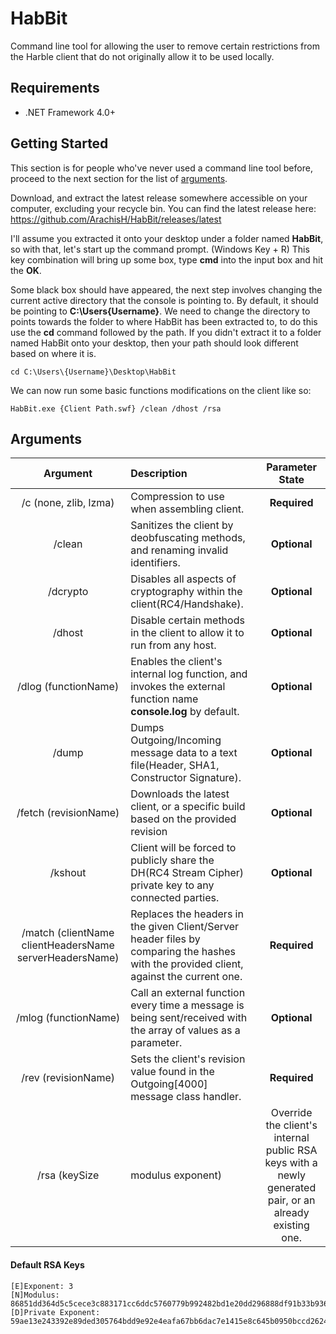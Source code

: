 # HabBit
Command line tool for allowing the user to remove certain restrictions from the Harble client that do not originally allow it to be used locally.

## Requirements
* .NET Framework 4.0+

## Getting Started
This section is for people who've never used a command line tool before, proceed to the next section for the list of [arguments](#arguments).

Download, and extract the latest release somewhere accessible on your computer, excluding your recycle bin.
You can find the latest release here: https://github.com/ArachisH/HabBit/releases/latest

I'll assume you extracted it onto your desktop under a folder named **HabBit**, so with that, let's start up the command prompt.
(Windows Key + R) This key combination will bring up some box, type **cmd** into the input box and hit the **OK**.

Some black box should have appeared, the next step involves changing the current active directory that the console is pointing to. By default, it should be pointing to **C:\Users\{Username}**. We need to change the directory to points towards the folder to where HabBit has been extracted to, to do this use the **cd** command followed by the path. If you didn't extract it to a folder named HabBit onto your desktop, then your path should look different based on where it is.
```
cd C:\Users\{Username}\Desktop\HabBit
```
We can now run some basic functions modifications on the client like so:
```
HabBit.exe {Client Path.swf} /clean /dhost /rsa
```
## Arguments
| Argument                                                    | Description                                                                                                                             | Parameter State |
|:-----------------------------------------------------------:|:----------------------------------------------------------------------------------------------------------------------------------------|:---------------:|
| /c (none, zlib, lzma)                                       | Compression to use when assembling client.                                                                                              | **Required**    |
| /clean                                                      | Sanitizes the client by deobfuscating methods, and renaming invalid identifiers.                                                        | **Optional**    |
| /dcrypto                                                    | Disables all aspects of cryptography within the client(RC4/Handshake).                                                                  | **Optional**    |
| /dhost                                                      | Disable certain methods in the client to allow it to run from any host.                                                                 | **Optional**    |
| /dlog (functionName)                                        | Enables the client's internal log function, and invokes the external function name **console.log** by default.                          | **Optional**    |
| /dump                                                       | Dumps Outgoing/Incoming message data to a text file(Header, SHA1, Constructor Signature).                                               | **Optional**    |
| /fetch (revisionName)                                       | Downloads the latest client, or a specific build based on the provided revision                                                         | **Optional**    |
| /kshout                                                     | Client will be forced to publicly share the DH(RC4 Stream Cipher) private key to any connected parties.                                 | **Optional**    |
| /match (clientName clientHeadersName serverHeadersName)     | Replaces the headers in the given Client/Server header files by comparing the hashes with the provided client, against the current one. | **Required**    |
| /mlog (functionName)                                        | Call an external function every time a message is being sent/received with the array of values as a parameter.                          | **Optional**    |
| /rev  (revisionName)                                        | Sets the client's revision value found in the Outgoing[4000] message class handler.                                                     | **Required**    |
| /rsa (keySize | modulus exponent)                           | Override the client's internal public RSA keys with a newly generated pair, or an already existing one.                                 | **Optional**    |

#### Default RSA Keys
```
[E]Exponent: 3
[N]Modulus: 86851dd364d5c5cece3c883171cc6ddc5760779b992482bd1e20dd296888df91b33b936a7b93f06d29e8870f703a216257dec7c81de0058fea4cc5116f75e6efc4e9113513e45357dc3fd43d4efab5963ef178b78bd61e81a14c603b24c8bcce0a12230b320045498edc29282ff0603bc7b7dae8fc1b05b52b2f301a9dc783b7
[D]Private Exponent: 59ae13e243392e89ded305764bdd9e92e4eafa67bb6dac7e1415e8c645b0950bccd26246fd0d4af37145af5fa026c0ec3a94853013eaae5ff1888360f4f9449ee023762ec195dff3f30ca0b08b8c947e3859877b5d7dced5c8715c58b53740b84e11fbc71349a27c31745fcefeeea57cff291099205e230e0c7c27e8e1c0512b
```
